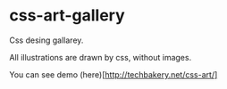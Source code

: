css-art-gallery
===========

Css desing gallarey.

All illustrations are drawn by css, without images.

You can see demo (here)[http://techbakery.net/css-art/]

